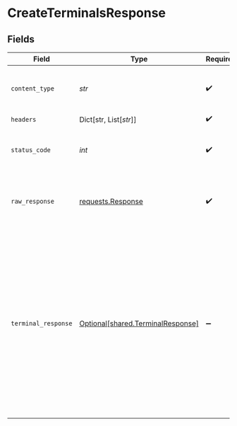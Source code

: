 # CreateTerminalsResponse


## Fields

| Field                                                                                                                                                                                                                                                                                         | Type                                                                                                                                                                                                                                                                                          | Required                                                                                                                                                                                                                                                                                      | Description                                                                                                                                                                                                                                                                                   | Example                                                                                                                                                                                                                                                                                       |
| --------------------------------------------------------------------------------------------------------------------------------------------------------------------------------------------------------------------------------------------------------------------------------------------- | --------------------------------------------------------------------------------------------------------------------------------------------------------------------------------------------------------------------------------------------------------------------------------------------- | --------------------------------------------------------------------------------------------------------------------------------------------------------------------------------------------------------------------------------------------------------------------------------------------- | --------------------------------------------------------------------------------------------------------------------------------------------------------------------------------------------------------------------------------------------------------------------------------------------- | --------------------------------------------------------------------------------------------------------------------------------------------------------------------------------------------------------------------------------------------------------------------------------------------- |
| `content_type`                                                                                                                                                                                                                                                                                | *str*                                                                                                                                                                                                                                                                                         | :heavy_check_mark:                                                                                                                                                                                                                                                                            | HTTP response content type for this operation                                                                                                                                                                                                                                                 |                                                                                                                                                                                                                                                                                               |
| `headers`                                                                                                                                                                                                                                                                                     | Dict[str, List[*str*]]                                                                                                                                                                                                                                                                        | :heavy_check_mark:                                                                                                                                                                                                                                                                            | N/A                                                                                                                                                                                                                                                                                           |                                                                                                                                                                                                                                                                                               |
| `status_code`                                                                                                                                                                                                                                                                                 | *int*                                                                                                                                                                                                                                                                                         | :heavy_check_mark:                                                                                                                                                                                                                                                                            | HTTP response status code for this operation                                                                                                                                                                                                                                                  |                                                                                                                                                                                                                                                                                               |
| `raw_response`                                                                                                                                                                                                                                                                                | [requests.Response](https://requests.readthedocs.io/en/latest/api/#requests.Response)                                                                                                                                                                                                         | :heavy_check_mark:                                                                                                                                                                                                                                                                            | Raw HTTP response; suitable for custom response parsing                                                                                                                                                                                                                                       |                                                                                                                                                                                                                                                                                               |
| `terminal_response`                                                                                                                                                                                                                                                                           | [Optional[shared.TerminalResponse]](../../models/shared/terminalresponse.md)                                                                                                                                                                                                                  | :heavy_minus_sign:                                                                                                                                                                                                                                                                            | Terminal created                                                                                                                                                                                                                                                                              | {<br/>"added_on": "2023-01-27T06:40:57.000Z",<br/>"cf_terminal_id": 1296,<br/>"last_updated_on": "2023-01-27T06:40:57.000Z",<br/>"terminal_area": "Bangalore",<br/>"terminal_id": 1,<br/>"terminal_name": "Jane Doe",<br/>"terminal_note": "POS vertical",<br/>"terminal_phone_no": 7324731489,<br/>"terminal_status": "ACTIVE"<br/>} |